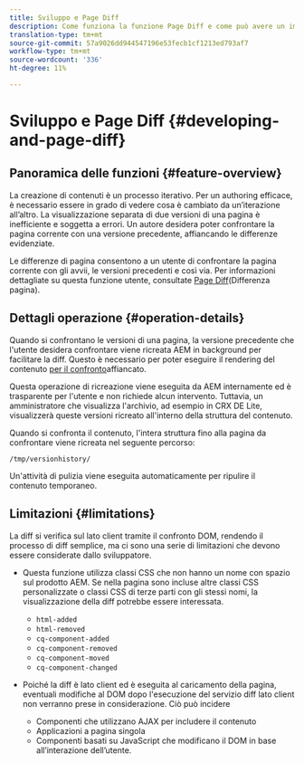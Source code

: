 ```yaml
---
title: Sviluppo e Page Diff
description: Come funziona la funzione Page Diff e come può avere un impatto sullo sviluppatore
translation-type: tm+mt
source-git-commit: 57a9026dd944547196e53fecb1cf1213ed793af7
workflow-type: tm+mt
source-wordcount: '336'
ht-degree: 11%

---
```



# Sviluppo e Page Diff {#developing-and-page-diff}

## Panoramica delle funzioni {#feature-overview}

La creazione di contenuti è un processo iterativo. Per un authoring efficace, è necessario essere in grado di vedere cosa è cambiato da un’iterazione all’altro. La visualizzazione separata di due versioni di una pagina è inefficiente e soggetta a errori. Un autore desidera poter confrontare la pagina corrente con una versione precedente, affiancando le differenze evidenziate.

Le differenze di pagina consentono a un utente di confrontare la pagina corrente con gli avvii, le versioni precedenti e così via. Per informazioni dettagliate su questa funzione utente, consultate [Page Diff](/help/sites-cloud/authoring/features/page-diff.md)(Differenza pagina).

## Dettagli operazione {#operation-details}

Quando si confrontano le versioni di una pagina, la versione precedente che l&#39;utente desidera confrontare viene ricreata AEM in background per facilitare la diff. Questo è necessario per poter eseguire il rendering del contenuto [per il confronto](/help/sites-cloud/authoring/features/page-diff.md)affiancato.

Questa operazione di ricreazione viene eseguita da AEM internamente ed è trasparente per l&#39;utente e non richiede alcun intervento. Tuttavia, un amministratore che visualizza l&#39;archivio, ad esempio in CRX DE Lite, visualizzerà queste versioni ricreato all&#39;interno della struttura del contenuto.

Quando si confronta il contenuto, l&#39;intera struttura fino alla pagina da confrontare viene ricreata nel seguente percorso:

`/tmp/versionhistory/`

Un&#39;attività di pulizia viene eseguita automaticamente per ripulire il contenuto temporaneo.

## Limitazioni  {#limitations}

La diff si verifica sul lato client tramite il confronto DOM, rendendo il processo di diff semplice, ma ci sono una serie di limitazioni che devono essere considerate dallo sviluppatore.

* Questa funzione utilizza classi CSS che non hanno un nome con spazio sul prodotto AEM. Se nella pagina sono incluse altre classi CSS personalizzate o classi CSS di terze parti con gli stessi nomi, la visualizzazione della diff potrebbe essere interessata.

   * `html-added`
   * `html-removed`
   * `cq-component-added`
   * `cq-component-removed`
   * `cq-component-moved`
   * `cq-component-changed`

* Poiché la diff è lato client ed è eseguita al caricamento della pagina, eventuali modifiche al DOM dopo l&#39;esecuzione del servizio diff lato client non verranno prese in considerazione. Ciò può incidere

   * Componenti che utilizzano AJAX per includere il contenuto
   * Applicazioni a pagina singola
   * Componenti basati su JavaScript che modificano il DOM in base all’interazione dell’utente.
